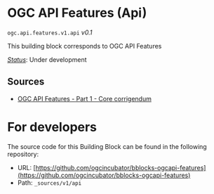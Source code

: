 
# OGC API Features (Api)

`ogc.api.features.v1.api` *v0.1*

This building block corresponds to OGC API Features

[*Status*](http://www.opengis.net/def/status): Under development

## Sources

* [OGC API Features - Part 1 - Core corrigendum](https://docs.ogc.org/is/17-069r4/17-069r4.html)

# For developers

The source code for this Building Block can be found in the following repository:

* URL: [https://github.com/ogcincubator/bblocks-ogcapi-features](https://github.com/ogcincubator/bblocks-ogcapi-features)
* Path: `_sources/v1/api`

